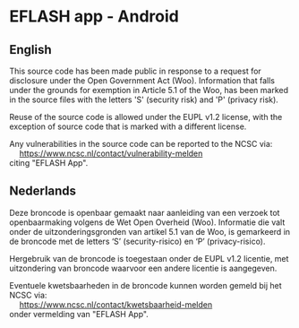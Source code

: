 # EFLASH app - Android

## English

This source code has been made public in response to a request for disclosure under the Open Government Act (Woo).
Information that falls under the grounds for exemption in Article 5.1 of the Woo, has been marked in the source files 
with the letters 'S' (security risk) and 'P' (privacy risk).

Reuse of the source code is allowed under the EUPL v1.2 license, with the exception of source code that is marked with a
different license.

Any vulnerabilities in the source code can be reported to the NCSC via:\
&emsp; https://www.ncsc.nl/contact/vulnerability-melden \
citing "EFLASH App".

## Nederlands

Deze broncode is openbaar gemaakt naar aanleiding van een verzoek tot openbaarmaking volgens de Wet Open Overheid (Woo).
Informatie die valt onder de uitzonderingsgronden van artikel 5.1 van de Woo, is gemarkeerd in de broncode met de letters
‘S’ (security-risico) en ‘P’ (privacy-risico).

Hergebruik van de broncode is toegestaan onder de EUPL v1.2 licentie, met uitzondering van broncode waarvoor een andere
licentie is aangegeven.

Eventuele kwetsbaarheden in de broncode kunnen worden gemeld bij het NCSC via:\
&emsp; https://www.ncsc.nl/contact/kwetsbaarheid-melden \
onder vermelding van "EFLASH App".
